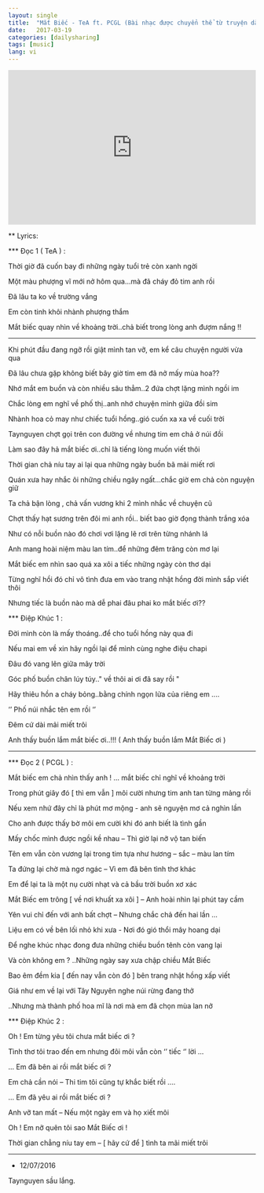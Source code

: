 ```yaml
---
layout: single
title:  "Mắt Biếc - TeA ft. PCGL (Bài nhạc được chuyển thể từ truyện dài của T.G Nguyễn Nhật Ánh)"
date:   2017-03-19
categories: [dailysharing]
tags: [music]
lang: vi
---
```


<iframe style="width: 560; height: 315; max-width: 100%; margin: 0 auto;" src="https://www.youtube.com/embed/QDY4Gy_4eYw" frameborder="0" allowfullscreen></iframe>

** Lyrics:

*** Đọc 1 ( TeA ) :

Thời giờ đã cuốn bay đi những ngày tuổi trẻ còn xanh ngời

Một màu phượng vĩ mới nở hôm qua...mà đã cháy đỏ tim anh rồi

Đã lâu ta ko về trường vắng

Em còn tinh khôi nhành phượng thắm

Mắt biếc quay nhìn về khoảng trời..chả biết trong lòng anh đượm nắng !!

-------------------------

Khi phút đầu đang ngỡ rồi giật mình tan vỡ, em kể câu chuyện người vừa qua

Đã lâu chưa gặp không biết bây giờ tim em đã nở mấy mùa hoa??

Nhớ mắt em buồn và còn nhiều sâu thẳm..2 đứa chợt lặng mình ngồi im

Chắc lòng em nghĩ về phố thị..anh nhớ chuyện mình giữa đồi sim

Nhành hoa cỏ may như chiếc tuổi hồng..gió cuốn xa xa về cuối trời

Taynguyen chợt gọi trên con đường về nhưng tim em chả ở núi đồi

Làm sao đây hả mắt biếc ơi..chỉ là tiếng lòng muốn viết thôi

Thời gian chả níu tay ai lại qua những ngày buồn bã mải miết rơi

Quán xưa hay nhắc ôi những chiều ngây ngất...chắc giờ em chả còn nguyện giữ

Ta chả bận lòng , chả vấn vương khi 2 mình nhắc về chuyện cũ

Chợt thấy hạt sương trên đôi mi anh rồi.. biết bao giờ đọng thành trắng xóa 

Như có nỗi buồn nào đó chơi vơi lặng lẽ rơi trên từng nhánh lá 

Anh mang hoài niệm màu lan tím..để những đêm trăng còn mơ lại

Mắt biếc em nhìn sao quá xa xôi a tiếc những ngày còn thơ dại

Từng nghĩ hồi đó chỉ vô tình đưa em vào trang nhật hồng đời mình sắp viết thôi

Nhưng tiếc là buồn nào mà dễ phai đâu phai ko mắt biếc ơi??


*** Điệp Khúc 1 :

Đời mình còn là mấy thoáng..để cho tuổi hồng này qua đi

Nếu mai em về xin hãy ngồi lại để mình cùng nghe điệu chapi

Đâu đó vang lên giữa mây trời

Góc phố buồn chân lúy túy.." về thôi ai ơi đã say rồi "

Hãy thiêu hồn a cháy bỏng..bằng chính ngọn lửa của riêng em ....

‘’ Phố núi nhắc tên em rồi ‘’

Đêm cứ dài mải miết trôi

Anh thấy buồn lắm mắt biếc ơi..!!! ( Anh thấy buồn lắm Mắt Biếc ơi )

--------------------------------

*** Đọc 2 ( PCGL ) :

Mắt biếc em chả nhìn thấy anh ! ... mắt biếc chỉ nghĩ về khoảng trời

Trong phút giây đó [ thì em vẫn ] môi cười nhưng tim anh tan từng mảng rồi

Nếu xem nhứ đây chỉ là phút mơ mộng - anh sẽ nguyện mơ cả nghìn lần

Cho anh được thấy bờ môi em cười khi đó anh biết là tình gần

Mấy chốc mình được ngồi kề nhau – Thì giờ lại nỡ vộ tan biến

Tên em vẫn còn vương lại trong tim tựa như hương – sắc – màu lan tím

Ta đứng lại chờ mà ngơ ngác – Vì em đã bên tình thơ khác

Em để lại ta là một nụ cười nhạt và cả bầu trời buồn xơ xác

Mắt Biếc em trông [ về nơi khuất xa xôi ] – Anh hoài nhìn lại phút tay cầm

Yên vui chỉ đến với anh bất chợt – Nhưng chắc chả đến hai lần ...

Liệu em có về bên lối nhỏ khi xưa - Nơi đó gió thổi mây hoang dại

Để nghe khúc nhạc đong đưa những chiều buồn tênh còn vang lại

Và còn không em ? ..Những ngày say xưa chập chiều Mắt Biếc

Bao êm đềm kia [ đến nay vẫn còn đó ] bên trang nhật hồng xấp viết

Giá như em về lại với Tây Nguyên nghe núi rừng đang thở

..Nhưng mà thành phố hoa mĩ là nơi mà em đã chọn mùa lan nở

*** Điệp Khúc 2 :

Oh ! Em từng yêu tôi chưa mắt biếc ơi ?

Tình thơ tôi trao đến em nhưng đôi môi vẫn còn ‘’ tiếc ‘’ lời ...

... Em đã bên ai rồi mắt biếc ơi ?

Em chả cần nói – Thi tim tôi cũng tự khắc biết rồi ....

... Em đã yêu ai rồi mắt biếc ơi ?

Anh vỡ tan mất – Nếu một ngày em và họ xiết môi

Oh ! Em nỡ quên tôi sao Mắt Biếc ơi !

Thời gian chẳng níu tay em – [ hãy cứ để ] tình ta mãi miết trôi

***

- 12/07/2016

Taynguyen sầu lắng.
